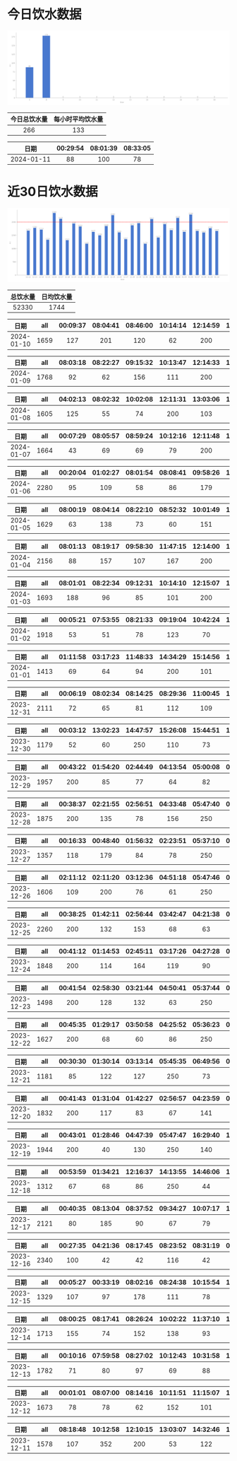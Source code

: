 # 今日饮水数据

<div align=center>
<img src="today.png" style="zoom: 100%;" />

| 今日总饮水量 | 每小时平均饮水量 |
| :----: | :----: |
| 266 | 133 |
</div>

| 日期 | 00:29:54 | 08:01:39 | 08:33:05 |
| :----: | :----: | :----: | :----: |
| 2024-01-11 | 88 | 100 | 78 |

# 近30日饮水数据

<div align=center>
<img src="30.png"style="zoom: 100%;" />

| 总饮水量 | 日均饮水量 |
| :----: | :----: |
| 52330 | 1744 |
</div>

| 日期 | all | 00:09:37 | 08:04:41 | 08:46:00 | 10:14:14 | 12:14:59 | 13:02:36 | 14:59:33 | 17:31:41 | 18:32:58 | 19:41:07 | 20:22:49 | 21:51:48 | 23:21:26 | 23:52:46 |
| :----: | :----: | :----: | :----: | :----: | :----: | :----: | :----: | :----: | :----: | :----: | :----: | :----: | :----: | :----: | :----: |
| 2024-01-10 | 1659 | 127 | 201 | 120 | 62 | 200 | 153 | 60 | 95 | 72 | 75 | 85 | 250 | 89 | 70 |

| 日期 | all | 08:03:18 | 08:22:27 | 09:15:32 | 10:13:47 | 12:14:33 | 13:06:38 | 15:15:05 | 16:49:55 | 17:13:47 | 20:21:12 | 22:02:36 |
| :----: | :----: | :----: | :----: | :----: | :----: | :----: | :----: | :----: | :----: | :----: | :----: | :----: |
| 2024-01-09 | 1768 | 92 | 62 | 156 | 111 | 200 | 117 | 100 | 80 | 200 | 400 | 250 |

| 日期 | all | 04:02:13 | 08:02:32 | 10:02:08 | 12:11:31 | 13:03:06 | 14:08:59 | 15:29:03 | 16:57:17 | 20:11:50 | 21:20:11 | 22:16:15 | 22:45:38 | 23:51:35 |
| :----: | :----: | :----: | :----: | :----: | :----: | :----: | :----: | :----: | :----: | :----: | :----: | :----: | :----: | :----: |
| 2024-01-08 | 1605 | 125 | 55 | 74 | 200 | 103 | 223 | 74 | 84 | 250 | 75 | 85 | 136 | 121 |

| 日期 | all | 00:07:29 | 08:05:57 | 08:59:24 | 10:12:16 | 12:11:48 | 15:05:46 | 17:13:25 | 18:01:45 | 19:12:15 | 20:19:19 | 20:39:57 | 21:04:05 | 21:23:23 | 23:13:47 |
| :----: | :----: | :----: | :----: | :----: | :----: | :----: | :----: | :----: | :----: | :----: | :----: | :----: | :----: | :----: | :----: |
| 2024-01-07 | 1664 | 43 | 69 | 69 | 79 | 200 | 400 | 84 | 89 | 250 | 83 | 89 | 99 | 61 | 49 |

| 日期 | all | 00:20:04 | 01:02:27 | 08:01:54 | 08:08:41 | 09:58:26 | 12:16:21 | 13:02:14 | 16:32:52 | 18:41:30 | 18:42:10 | 19:39:59 | 19:43:11 | 20:13:34 | 21:46:16 | 22:34:54 | 23:11:50 | 23:52:28 |
| :----: | :----: | :----: | :----: | :----: | :----: | :----: | :----: | :----: | :----: | :----: | :----: | :----: | :----: | :----: | :----: | :----: | :----: | :----: |
| 2024-01-06 | 2280 | 95 | 109 | 58 | 86 | 179 | 200 | 400 | 100 | 84 | 114 | 118 | 125 | 60 | 250 | 111 | 133 | 58 |

| 日期 | all | 08:00:19 | 08:04:14 | 08:22:10 | 08:52:32 | 10:01:49 | 10:56:42 | 11:22:27 | 12:16:01 | 13:05:35 | 13:52:31 | 15:02:42 | 18:42:00 | 20:00:14 | 21:15:43 | 23:16:43 |
| :----: | :----: | :----: | :----: | :----: | :----: | :----: | :----: | :----: | :----: | :----: | :----: | :----: | :----: | :----: | :----: | :----: |
| 2024-01-05 | 1629 | 63 | 138 | 73 | 60 | 151 | 68 | 129 | 200 | 63 | 96 | 49 | 60 | 132 | 250 | 97 |

| 日期 | all | 08:01:13 | 08:19:17 | 09:58:30 | 11:47:15 | 12:14:00 | 13:07:20 | 14:05:45 | 14:34:28 | 15:05:01 | 17:11:07 | 18:38:25 | 19:16:24 | 20:25:38 | 21:46:40 | 23:15:23 | 23:56:10 |
| :----: | :----: | :----: | :----: | :----: | :----: | :----: | :----: | :----: | :----: | :----: | :----: | :----: | :----: | :----: | :----: | :----: | :----: |
| 2024-01-04 | 2156 | 88 | 157 | 107 | 167 | 200 | 122 | 114 | 191 | 89 | 200 | 81 | 143 | 99 | 250 | 61 | 87 |

| 日期 | all | 08:01:01 | 08:22:34 | 09:12:31 | 10:14:10 | 12:15:07 | 13:03:42 | 14:59:29 | 15:00:38 | 15:11:36 | 17:07:54 | 18:38:13 | 18:54:58 | 20:03:01 | 21:33:08 | 22:16:33 | 23:10:29 |
| :----: | :----: | :----: | :----: | :----: | :----: | :----: | :----: | :----: | :----: | :----: | :----: | :----: | :----: | :----: | :----: | :----: | :----: |
| 2024-01-03 | 1693 | 188 | 96 | 85 | 101 | 200 | 106 | 62 | 66 | 32 | 200 | 45 | 68 | 107 | 200 | 68 | 69 |

| 日期 | all | 00:05:21 | 07:53:55 | 08:21:33 | 09:19:04 | 10:42:24 | 12:06:56 | 13:08:40 | 14:18:17 | 15:12:51 | 16:38:33 | 17:51:58 | 18:25:30 | 18:51:58 | 19:25:43 | 20:10:05 | 21:13:18 | 22:17:42 | 22:38:43 | 23:20:15 | 23:55:36 |
| :----: | :----: | :----: | :----: | :----: | :----: | :----: | :----: | :----: | :----: | :----: | :----: | :----: | :----: | :----: | :----: | :----: | :----: | :----: | :----: | :----: | :----: |
| 2024-01-02 | 1918 | 53 | 51 | 78 | 123 | 70 | 200 | 129 | 85 | 83 | 89 | 86 | 62 | 38 | 74 | 200 | 126 | 31 | 60 | 250 | 30 |

| 日期 | all | 01:11:58 | 03:17:23 | 11:48:33 | 14:34:29 | 15:14:56 | 15:39:35 | 16:12:32 | 17:14:08 | 18:07:16 | 18:52:49 | 19:38:25 | 20:53:46 | 21:16:03 | 22:17:33 | 23:16:13 |
| :----: | :----: | :----: | :----: | :----: | :----: | :----: | :----: | :----: | :----: | :----: | :----: | :----: | :----: | :----: | :----: | :----: |
| 2024-01-01 | 1413 | 69 | 64 | 94 | 200 | 101 | 103 | 64 | 61 | 69 | 106 | 46 | 57 | 43 | 86 | 250 |

| 日期 | all | 00:06:19 | 08:02:34 | 08:14:25 | 08:29:36 | 11:00:45 | 12:13:13 | 14:10:23 | 14:32:22 | 15:32:28 | 17:00:15 | 18:35:13 | 18:44:39 | 19:45:48 | 20:14:49 | 21:29:02 | 22:19:27 | 22:31:43 |
| :----: | :----: | :----: | :----: | :----: | :----: | :----: | :----: | :----: | :----: | :----: | :----: | :----: | :----: | :----: | :----: | :----: | :----: | :----: |
| 2023-12-31 | 2111 | 72 | 65 | 81 | 112 | 109 | 200 | 400 | 86 | 71 | 82 | 145 | 72 | 72 | 76 | 250 | 60 | 158 |

| 日期 | all | 00:03:12 | 13:02:23 | 14:47:57 | 15:26:08 | 15:44:51 | 16:37:11 | 17:11:54 | 20:20:37 | 20:56:35 | 21:51:59 | 23:21:26 |
| :----: | :----: | :----: | :----: | :----: | :----: | :----: | :----: | :----: | :----: | :----: | :----: | :----: |
| 2023-12-30 | 1179 | 52 | 60 | 250 | 110 | 73 | 105 | 56 | 103 | 250 | 64 | 56 |

| 日期 | all | 00:43:22 | 01:54:20 | 02:44:49 | 04:13:54 | 05:00:08 | 05:45:43 | 07:15:23 | 08:36:01 | 15:36:20 | 16:40:00 | 17:38:37 | 21:09:37 | 21:22:20 | 22:51:36 | 23:47:20 |
| :----: | :----: | :----: | :----: | :----: | :----: | :----: | :----: | :----: | :----: | :----: | :----: | :----: | :----: | :----: | :----: | :----: |
| 2023-12-29 | 1957 | 200 | 85 | 77 | 64 | 82 | 250 | 54 | 46 | 89 | 109 | 54 | 300 | 400 | 69 | 78 |

| 日期 | all | 00:38:37 | 02:21:55 | 02:56:51 | 04:33:48 | 05:47:40 | 07:21:42 | 07:47:43 | 08:13:07 | 18:16:52 | 18:50:47 | 20:30:30 | 21:16:00 | 22:21:18 | 22:29:49 | 23:42:44 | 23:45:12 |
| :----: | :----: | :----: | :----: | :----: | :----: | :----: | :----: | :----: | :----: | :----: | :----: | :----: | :----: | :----: | :----: | :----: | :----: |
| 2023-12-28 | 1875 | 200 | 135 | 78 | 156 | 250 | 61 | 134 | 76 | 100 | 77 | 61 | 116 | 61 | 114 | 172 | 84 |

| 日期 | all | 00:16:33 | 00:48:40 | 01:56:32 | 02:23:51 | 05:37:10 | 07:51:15 | 17:37:55 | 18:50:19 | 20:33:24 | 21:47:50 | 22:31:25 | 23:44:18 |
| :----: | :----: | :----: | :----: | :----: | :----: | :----: | :----: | :----: | :----: | :----: | :----: | :----: | :----: |
| 2023-12-27 | 1357 | 118 | 179 | 84 | 78 | 250 | 62 | 72 | 250 | 74 | 96 | 60 | 34 |

| 日期 | all | 02:11:12 | 02:11:20 | 03:12:36 | 04:51:18 | 05:47:46 | 07:15:45 | 07:41:05 | 08:16:28 | 17:17:44 | 18:29:33 | 20:34:24 | 21:31:09 | 22:32:36 | 23:53:10 |
| :----: | :----: | :----: | :----: | :----: | :----: | :----: | :----: | :----: | :----: | :----: | :----: | :----: | :----: | :----: | :----: |
| 2023-12-26 | 1606 | 109 | 200 | 76 | 61 | 250 | 67 | 106 | 72 | 64 | 250 | 100 | 104 | 69 | 78 |

| 日期 | all | 00:38:25 | 01:42:11 | 02:56:44 | 03:42:47 | 04:21:38 | 05:07:26 | 05:40:00 | 07:35:14 | 07:54:00 | 08:16:17 | 18:02:38 | 20:33:22 | 20:43:56 | 20:47:10 | 21:26:21 | 23:50:48 |
| :----: | :----: | :----: | :----: | :----: | :----: | :----: | :----: | :----: | :----: | :----: | :----: | :----: | :----: | :----: | :----: | :----: | :----: |
| 2023-12-25 | 2260 | 200 | 132 | 153 | 68 | 63 | 105 | 250 | 96 | 112 | 92 | 200 | 89 | 151 | 45 | 104 | 400 |

| 日期 | all | 00:41:12 | 01:14:53 | 02:45:11 | 03:17:26 | 04:27:28 | 05:14:13 | 05:39:03 | 07:52:43 | 08:28:36 | 17:14:11 | 18:40:24 | 19:18:14 | 19:31:14 | 21:41:01 | 22:47:28 |
| :----: | :----: | :----: | :----: | :----: | :----: | :----: | :----: | :----: | :----: | :----: | :----: | :----: | :----: | :----: | :----: | :----: |
| 2023-12-24 | 1848 | 200 | 114 | 164 | 119 | 90 | 89 | 250 | 93 | 67 | 33 | 250 | 90 | 84 | 78 | 127 |

| 日期 | all | 00:41:54 | 02:58:30 | 03:21:44 | 04:50:41 | 05:37:44 | 07:37:28 | 17:30:21 | 19:12:54 | 22:41:50 |
| :----: | :----: | :----: | :----: | :----: | :----: | :----: | :----: | :----: | :----: | :----: |
| 2023-12-23 | 1498 | 200 | 128 | 132 | 63 | 250 | 109 | 100 | 116 | 400 |

| 日期 | all | 00:45:35 | 01:29:17 | 03:50:58 | 04:25:52 | 05:36:23 | 07:21:28 | 08:41:06 | 09:08:17 | 17:10:55 | 17:56:46 | 18:38:54 | 22:06:06 | 22:18:16 | 22:42:41 |
| :----: | :----: | :----: | :----: | :----: | :----: | :----: | :----: | :----: | :----: | :----: | :----: | :----: | :----: | :----: | :----: |
| 2023-12-22 | 1627 | 200 | 68 | 60 | 86 | 250 | 80 | 79 | 68 | 42 | 88 | 250 | 83 | 184 | 89 |

| 日期 | all | 00:30:30 | 01:30:14 | 03:13:14 | 05:45:35 | 06:49:56 | 07:56:34 | 18:31:37 | 19:23:51 | 20:35:57 | 22:32:17 | 23:02:50 |
| :----: | :----: | :----: | :----: | :----: | :----: | :----: | :----: | :----: | :----: | :----: | :----: | :----: |
| 2023-12-21 | 1181 | 85 | 122 | 127 | 250 | 73 | 101 | 91 | 78 | 60 | 76 | 118 |

| 日期 | all | 00:41:43 | 01:31:04 | 01:42:27 | 02:56:57 | 04:23:59 | 05:38:56 | 07:24:12 | 08:14:48 | 16:56:31 | 17:46:33 | 18:29:51 | 18:47:14 | 20:35:38 | 22:21:14 | 22:44:14 |
| :----: | :----: | :----: | :----: | :----: | :----: | :----: | :----: | :----: | :----: | :----: | :----: | :----: | :----: | :----: | :----: | :----: |
| 2023-12-20 | 1832 | 200 | 117 | 83 | 67 | 141 | 250 | 95 | 58 | 90 | 49 | 174 | 89 | 143 | 143 | 133 |

| 日期 | all | 00:43:01 | 01:28:46 | 04:47:39 | 05:47:47 | 16:29:40 | 17:14:32 | 17:50:15 | 18:25:59 | 20:32:59 | 21:39:20 | 22:38:08 | 23:35:23 |
| :----: | :----: | :----: | :----: | :----: | :----: | :----: | :----: | :----: | :----: | :----: | :----: | :----: | :----: |
| 2023-12-19 | 1944 | 200 | 40 | 130 | 250 | 140 | 88 | 155 | 200 | 77 | 123 | 141 | 400 |

| 日期 | all | 00:53:59 | 01:34:21 | 12:16:37 | 14:13:55 | 14:46:06 | 15:43:22 | 16:14:16 | 17:14:15 | 20:33:05 | 21:54:32 | 22:35:00 |
| :----: | :----: | :----: | :----: | :----: | :----: | :----: | :----: | :----: | :----: | :----: | :----: | :----: |
| 2023-12-18 | 1312 | 67 | 68 | 86 | 250 | 44 | 93 | 119 | 89 | 116 | 300 | 80 |

| 日期 | all | 00:40:35 | 08:13:04 | 08:37:52 | 09:34:27 | 10:07:17 | 11:12:30 | 11:37:15 | 12:11:01 | 13:07:43 | 14:29:33 | 15:13:16 | 17:09:29 | 17:55:15 | 18:26:07 | 18:57:40 | 21:54:37 | 22:55:22 | 23:25:43 |
| :----: | :----: | :----: | :----: | :----: | :----: | :----: | :----: | :----: | :----: | :----: | :----: | :----: | :----: | :----: | :----: | :----: | :----: | :----: | :----: |
| 2023-12-17 | 2121 | 80 | 185 | 90 | 67 | 79 | 74 | 134 | 200 | 112 | 75 | 60 | 200 | 64 | 74 | 137 | 250 | 100 | 140 |

| 日期 | all | 00:27:35 | 04:21:36 | 08:17:45 | 08:23:52 | 08:31:19 | 09:02:21 | 10:00:46 | 10:33:48 | 11:17:53 | 12:06:29 | 13:05:19 | 16:10:47 | 18:12:48 | 18:16:54 | 18:31:51 | 18:32:55 | 19:01:33 | 19:35:21 | 20:24:42 | 21:44:06 | 22:42:37 | 23:24:11 | 23:54:36 |
| :----: | :----: | :----: | :----: | :----: | :----: | :----: | :----: | :----: | :----: | :----: | :----: | :----: | :----: | :----: | :----: | :----: | :----: | :----: | :----: | :----: | :----: | :----: | :----: | :----: |
| 2023-12-16 | 2340 | 100 | 42 | 42 | 116 | 42 | 103 | 104 | 37 | 66 | 200 | 110 | 143 | 82 | 110 | 17 | 93 | 298 | 60 | 88 | 250 | 93 | 80 | 64 |

| 日期 | all | 00:05:27 | 00:33:19 | 08:02:16 | 08:24:38 | 10:15:54 | 12:19:59 | 13:05:40 | 15:14:42 | 17:17:04 | 20:47:18 | 21:45:59 | 23:35:27 |
| :----: | :----: | :----: | :----: | :----: | :----: | :----: | :----: | :----: | :----: | :----: | :----: | :----: | :----: |
| 2023-12-15 | 1329 | 107 | 97 | 178 | 111 | 78 | 200 | 47 | 104 | 200 | 62 | 78 | 67 |

| 日期 | all | 08:00:25 | 08:17:41 | 08:26:24 | 10:02:22 | 11:37:10 | 12:07:14 | 15:11:55 | 17:12:19 | 18:37:42 | 18:59:53 | 20:01:14 | 21:12:13 | 22:00:10 |
| :----: | :----: | :----: | :----: | :----: | :----: | :----: | :----: | :----: | :----: | :----: | :----: | :----: | :----: | :----: |
| 2023-12-14 | 1713 | 155 | 74 | 152 | 138 | 93 | 200 | 66 | 200 | 29 | 158 | 125 | 73 | 250 |

| 日期 | all | 00:10:16 | 07:59:58 | 08:27:02 | 10:12:43 | 10:31:58 | 12:10:26 | 13:02:14 | 13:32:49 | 15:13:46 | 17:07:23 | 17:29:41 | 19:09:07 | 20:09:35 | 21:23:12 | 21:42:42 | 23:56:39 |
| :----: | :----: | :----: | :----: | :----: | :----: | :----: | :----: | :----: | :----: | :----: | :----: | :----: | :----: | :----: | :----: | :----: | :----: |
| 2023-12-13 | 1782 | 71 | 80 | 97 | 69 | 88 | 200 | 69 | 146 | 102 | 200 | 57 | 81 | 114 | 250 | 89 | 69 |

| 日期 | all | 00:01:01 | 08:07:00 | 08:14:16 | 10:11:51 | 11:15:07 | 12:10:16 | 13:59:05 | 14:59:57 | 16:06:44 | 17:46:10 | 20:16:21 | 21:04:02 | 22:06:41 | 22:40:14 |
| :----: | :----: | :----: | :----: | :----: | :----: | :----: | :----: | :----: | :----: | :----: | :----: | :----: | :----: | :----: | :----: |
| 2023-12-12 | 1673 | 78 | 78 | 62 | 152 | 101 | 200 | 139 | 106 | 76 | 60 | 200 | 83 | 88 | 250 |

| 日期 | all | 08:18:48 | 10:12:58 | 12:10:15 | 13:03:07 | 14:32:46 | 15:01:18 | 17:08:27 | 19:21:18 | 20:22:56 | 21:39:13 |
| :----: | :----: | :----: | :----: | :----: | :----: | :----: | :----: | :----: | :----: | :----: | :----: |
| 2023-12-11 | 1578 | 107 | 352 | 200 | 53 | 122 | 131 | 200 | 69 | 94 | 250 |

